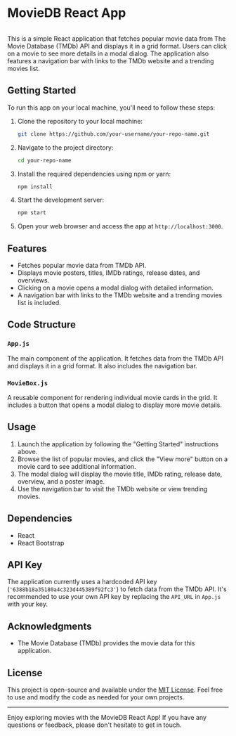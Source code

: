 <h1>MovieDB React App</h1>

<img src="https://raw.githubusercontent.com/pavi143/ReactTutorial-MovieApp/main/screenshots/output.png" alt="">




This is a simple React application that fetches popular movie data from The Movie Database (TMDb) API and displays it in a grid format. Users can click on a movie to see more details in a modal dialog. The application also features a navigation bar with links to the TMDb website and a trending movies list.

## Getting Started

To run this app on your local machine, you'll need to follow these steps:

1. Clone the repository to your local machine:

   ```bash
   git clone https://github.com/your-username/your-repo-name.git
   ```

2. Navigate to the project directory:

   ```bash
   cd your-repo-name
   ```

3. Install the required dependencies using npm or yarn:

   ```bash
   npm install
   ```


4. Start the development server:

   ```bash
   npm start
   ```



5. Open your web browser and access the app at `http://localhost:3000`.

## Features

- Fetches popular movie data from TMDb API.
- Displays movie posters, titles, IMDb ratings, release dates, and overviews.
- Clicking on a movie opens a modal dialog with detailed information.
- A navigation bar with links to the TMDb website and a trending movies list is included.

## Code Structure

### `App.js`

The main component of the application. It fetches data from the TMDb API and displays it in a grid format. It also includes the navigation bar.

### `MovieBox.js`

A reusable component for rendering individual movie cards in the grid. It includes a button that opens a modal dialog to display more movie details.

## Usage

1. Launch the application by following the "Getting Started" instructions above.
2. Browse the list of popular movies, and click the "View more" button on a movie card to see additional information.
3. The modal dialog will display the movie title, IMDb rating, release date, overview, and a poster image.
4. Use the navigation bar to visit the TMDb website or view trending movies.

## Dependencies

- React
- React Bootstrap

## API Key

The application currently uses a hardcoded API key (`'6388b18a35180a4c323d445389f92fc3'`) to fetch data from the TMDb API. It's recommended to use your own API key by replacing the `API_URL` in `App.js` with your key.

## Acknowledgments

- The Movie Database (TMDb) provides the movie data for this application.

## License

This project is open-source and available under the [MIT License](LICENSE). Feel free to use and modify the code as needed for your own projects.

---

Enjoy exploring movies with the MovieDB React App! If you have any questions or feedback, please don't hesitate to get in touch.